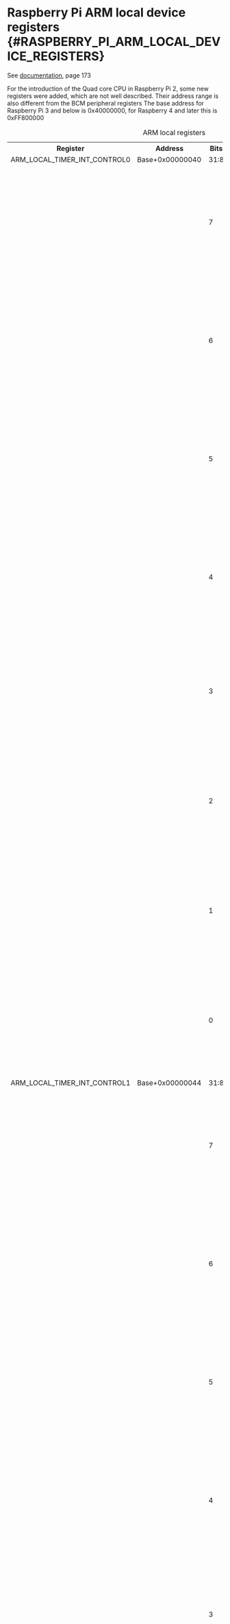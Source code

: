 # Raspberry Pi ARM local device registers {#RASPBERRY_PI_ARM_LOCAL_DEVICE_REGISTERS}

See [documentation](pdf/bcm2836-peripherals.pdf), page 173

For the introduction of the Quad core CPU in Raspberry Pi 2, some new registers were added, which are not well described.
Their address range is also different from the BCM peripheral registers
The base address for Raspberry Pi 3 and below is 0x40000000, for Raspberry 4 and later this is 0xFF800000

<table>
<caption id="ARM_local_registers">ARM local registers</caption>
<tr><th>Register                    <th>Address        <th>Bits<th>Name                  <th>Acc<td>Meaning</tr>
<tr><td>ARM_LOCAL_TIMER_INT_CONTROL0<td>Base+0x00000040<td>31:8<td>-                     <td>-  <td>Reserved</tr>
<tr><td>                            <td>               <td>7   <td>nCNTVIRQ FIQ control  <td>R/W<td>Counter-timer Virtual Timer Core 0 FIQ enable<br>
0 = FIQ disabled<br>
1 = FIQ enabled (overrides IRQ enable)</tr>
<tr><td>                            <td>               <td>6   <td>nCNTHPIRQ FIQ control <td>R/W<td>Counter-timer Hypervisor Physical Timer Core 0 FIQ enable<br>
0 = FIQ disabled<br>
1 = FIQ enabled (overrides IRQ enable)</tr>
<tr><td>                            <td>               <td>5   <td>nCNTPNSIRQ FIQ control<td>R/W<td>Counter-timer Physical Timer Core 0 FIQ enable<br>
0 = FIQ disabled<br>
1 = FIQ enabled (overrides IRQ enable)</tr>
<tr><td>                            <td>               <td>4   <td>nCNTPSIRQ FIQ control <td>R/W<td>Counter-timer Physical Secure Timer Core 0 FIQ enable<br>
0 = FIQ disabled<br>
1 = FIQ enabled (overrides IRQ enable)</tr>
<tr><td>                            <td>               <td>3   <td>nCNTVIRQ IRQ control  <td>R/W<td>Counter-timer Virtual Timer Core 0 IRQ enable<br>
0 = IRQ disabled<br>
1 = IRQ enabled (if FIQ not enabled)</tr>
<tr><td>                            <td>               <td>2   <td>nCNTHPIRQ IRQ control <td>R/W<td>Counter-timer Hypervisor Physical Timer Core 0 IRQ enable<br>
0 = IRQ disabled<br>
1 = IRQ enabled (if FIQ not enabled)</tr>
<tr><td>                            <td>               <td>1   <td>nCNTPNSIRQ IRQ control<td>R/W<td>Counter-timer Physical Timer Core 0 IRQ enable<br>
0 = IRQ disabled<br>
1 = IRQ enabled (if FIQ not enabled)</tr>
<tr><td>                            <td>               <td>0   <td>nCNTPSIRQ IRQ control <td>R/W<td>Counter-timer Physical Secure Timer Core 0 IRQ enable<br>
0 = IRQ disabled<br>
1 = IRQ enabled (if FIQ not enabled)</tr>
<tr><td>ARM_LOCAL_TIMER_INT_CONTROL1<td>Base+0x00000044<td>31:8<td>-                     <td>-  <td>Reserved</tr>
<tr><td>                            <td>               <td>7   <td>nCNTVIRQ FIQ control  <td>R/W<td>Counter-timer Virtual Timer Core 1 FIQ enable<br>
0 = FIQ disabled<br>
1 = FIQ enabled (overrides IRQ enable)</tr>
<tr><td>                            <td>               <td>6   <td>nCNTHPIRQ FIQ control <td>R/W<td>Counter-timer Hypervisor Physical Timer Core 1 FIQ enable<br>
0 = FIQ disabled<br>
1 = FIQ enabled (overrides IRQ enable)</tr>
<tr><td>                            <td>               <td>5   <td>nCNTPNSIRQ FIQ control<td>R/W<td>Counter-timer Physical Timer Core 1 FIQ enable<br>
0 = FIQ disabled<br>
1 = FIQ enabled (overrides IRQ enable)</tr>
<tr><td>                            <td>               <td>4   <td>nCNTPSIRQ FIQ control <td>R/W<td>Counter-timer Physical Secure Timer Core 1 FIQ enable<br>
0 = FIQ disabled<br>
1 = FIQ enabled (overrides IRQ enable)</tr>
<tr><td>                            <td>               <td>3   <td>nCNTVIRQ IRQ control  <td>R/W<td>Counter-timer Virtual Timer Core 1 IRQ enable<br>
0 = IRQ disabled<br>
1 = IRQ enabled (if FIQ not enabled)</tr>
<tr><td>                            <td>               <td>2   <td>nCNTHPIRQ IRQ control <td>R/W<td>Counter-timer Hypervisor Physical Timer Core 1 IRQ enable<br>
0 = IRQ disabled<br>
1 = IRQ enabled (if FIQ not enabled)</tr>
<tr><td>                            <td>               <td>1   <td>nCNTPNSIRQ IRQ control<td>R/W<td>Counter-timer Physical Timer Core 1 IRQ enable<br>
0 = IRQ disabled<br>
1 = IRQ enabled (if FIQ not enabled)</tr>
<tr><td>                            <td>               <td>0   <td>nCNTPSIRQ IRQ control <td>R/W<td>Counter-timer Physical Secure Timer Core 1 IRQ enable<br>
0 = IRQ disabled<br>
1 = IRQ enabled (if FIQ not enabled)</tr>
<tr><td>ARM_LOCAL_TIMER_INT_CONTROL2<td>Base+0x00000048<td>31:8<td>-                     <td>-  <td>Reserved</tr>
<tr><td>                            <td>               <td>7   <td>nCNTVIRQ FIQ control  <td>R/W<td>Counter-timer Virtual Timer Core 2 FIQ enable<br>
0 = FIQ disabled<br>
1 = FIQ enabled (overrides IRQ enable)</tr>
<tr><td>                            <td>               <td>6   <td>nCNTHPIRQ FIQ control <td>R/W<td>Counter-timer Hypervisor Physical Timer Core 2 FIQ enable<br>
0 = FIQ disabled<br>
1 = FIQ enabled (overrides IRQ enable)</tr>
<tr><td>                            <td>               <td>5   <td>nCNTPNSIRQ FIQ control<td>R/W<td>Counter-timer Physical Timer Core 2 FIQ enable<br>
0 = FIQ disabled<br>
1 = FIQ enabled (overrides IRQ enable)</tr>
<tr><td>                            <td>               <td>4   <td>nCNTPSIRQ FIQ control <td>R/W<td>Counter-timer Physical Secure Timer Core 2 FIQ enable<br>
0 = FIQ disabled<br>
1 = FIQ enabled (overrides IRQ enable)</tr>
<tr><td>                            <td>               <td>3   <td>nCNTVIRQ IRQ control  <td>R/W<td>Counter-timer Virtual Timer Core 2 IRQ enable<br>
0 = IRQ disabled<br>
1 = IRQ enabled (if FIQ not enabled)</tr>
<tr><td>                            <td>               <td>2   <td>nCNTHPIRQ IRQ control <td>R/W<td>Counter-timer Hypervisor Physical Timer Core 2 IRQ enable<br>
0 = IRQ disabled<br>
1 = IRQ enabled (if FIQ not enabled)</tr>
<tr><td>                            <td>               <td>1   <td>nCNTPNSIRQ IRQ control<td>R/W<td>Counter-timer Physical Timer Core 2 IRQ enable<br>
0 = IRQ disabled<br>
1 = IRQ enabled (if FIQ not enabled)</tr>
<tr><td>                            <td>               <td>0   <td>nCNTPSIRQ IRQ control <td>R/W<td>Counter-timer Physical Secure Timer Core 2 IRQ enable<br>
0 = IRQ disabled<br>
1 = IRQ enabled (if FIQ not enabled)</tr>
<tr><td>ARM_LOCAL_TIMER_INT_CONTROL3<td>Base+0x0000004C<td>31:8<td>-                     <td>-  <td>Reserved</tr>
<tr><td>                            <td>               <td>7   <td>nCNTVIRQ FIQ control  <td>R/W<td>Counter-timer Virtual Timer Core 3 FIQ enable<br>
0 = FIQ disabled<br>
1 = FIQ enabled (overrides IRQ enable)</tr>
<tr><td>                            <td>               <td>6   <td>nCNTHPIRQ FIQ control <td>R/W<td>Counter-timer Hypervisor Physical Timer Core 3 FIQ enable<br>
0 = FIQ disabled<br>
1 = FIQ enabled (overrides IRQ enable)</tr>
<tr><td>                            <td>               <td>5   <td>nCNTPNSIRQ FIQ control<td>R/W<td>Counter-timer Physical Timer Core 3 FIQ enable<br>
0 = FIQ disabled<br>
1 = FIQ enabled (overrides IRQ enable)</tr>
<tr><td>                            <td>               <td>4   <td>nCNTPSIRQ FIQ control <td>R/W<td>Counter-timer Physical Secure Timer Core 3 FIQ enable<br>
0 = FIQ disabled<br>
1 = FIQ enabled (overrides IRQ enable)</tr>
<tr><td>                            <td>               <td>3   <td>nCNTVIRQ IRQ control  <td>R/W<td>Counter-timer Virtual Timer Core 3 IRQ enable<br>
0 = IRQ disabled<br>
1 = IRQ enabled (if FIQ not enabled)</tr>
<tr><td>                            <td>               <td>2   <td>nCNTHPIRQ IRQ control <td>R/W<td>Counter-timer Hypervisor Physical Timer Core 3 IRQ enable<br>
0 = IRQ disabled<br>
1 = IRQ enabled (if FIQ not enabled)</tr>
<tr><td>                            <td>               <td>1   <td>nCNTPNSIRQ IRQ control<td>R/W<td>Counter-timer Physical Timer Core 3 IRQ enable<br>
0 = IRQ disabled<br>
1 = IRQ enabled (if FIQ not enabled)</tr>
<tr><td>                            <td>               <td>0   <td>nCNTPSIRQ IRQ control <td>R/W<td>Counter-timer Physical Secure Timer Core 3 IRQ enable<br>
0 = IRQ disabled<br>
1 = IRQ enabled (if FIQ not enabled)</tr>
</table>
